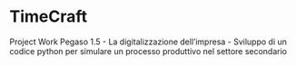 # TimeCraft
Project Work Pegaso 1.5 - La digitalizzazione dell’impresa - Sviluppo di un codice python per simulare un processo produttivo nel settore secondario

